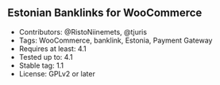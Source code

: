 ## Estonian Banklinks for WooCommerce ##

- Contributors: @RistoNiinemets, @tjuris
- Tags: WooCommerce, banklink, Estonia, Payment Gateway
- Requires at least: 4.1
- Tested up to: 4.1
- Stable tag: 1.1
- License: GPLv2 or later
